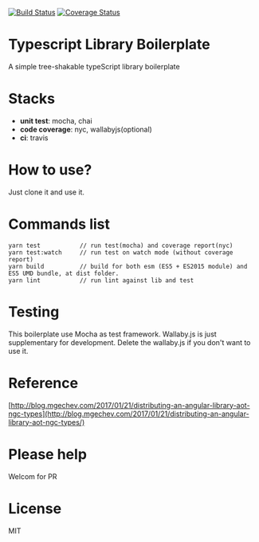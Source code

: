 [![Build Status](https://travis-ci.org/goldenbearkin/ts-library-boilerplate.svg?branch=master)](https://travis-ci.org/goldenbearkin/ts-library-boilerplate)
[![Coverage Status](https://coveralls.io/repos/github/goldenbearkin/ts-library-boilerplate/badge.svg?branch=master)](https://coveralls.io/github/goldenbearkin/ts-library-boilerplate?branch=master)

# Typescript Library Boilerplate

A simple tree-shakable typeScript library boilerplate

# Stacks
- **unit test**: mocha, chai
- **code coverage**: nyc, wallabyjs(optional)
- **ci**: travis

# How to use?

Just clone it and use it.

# Commands list
````
yarn test           // run test(mocha) and coverage report(nyc)
yarn test:watch     // run test on watch mode (without coverage report)
yarn build          // build for both esm (ES5 + ES2015 module) and ES5 UMD bundle, at dist folder.
yarn lint           // run lint against lib and test
````

# Testing

This boilerplate use Mocha as test framework. Wallaby.js is just supplementary for development.
Delete the wallaby.js if you don't want to use it.

# Reference
[http://blog.mgechev.com/2017/01/21/distributing-an-angular-library-aot-ngc-types](http://blog.mgechev.com/2017/01/21/distributing-an-angular-library-aot-ngc-types/)

# Please help

Welcom for PR

# License

MIT